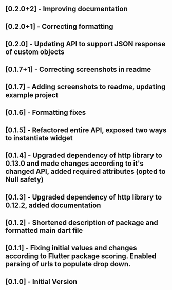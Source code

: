 ## [0.2.0+2] - Improving documentation

## [0.2.0+1] - Correcting formatting

## [0.2.0] - Updating API to support JSON response of custom objects

## [0.1.7+1] - Correcting screenshots in readme

## [0.1.7] - Adding screenshots to readme, updating example project

## [0.1.6] - Formatting fixes

## [0.1.5] - Refactored entire API, exposed two ways to instantiate widget

## [0.1.4] - Upgraded dependency of http library to 0.13.0 and made changes according to it's changed API, added required attributes (opted to Null safety)

## [0.1.3] - Upgraded dependency of http library to 0.12.2, added documentation

## [0.1.2] - Shortened description of package and formatted main dart file

## [0.1.1] - Fixing initial values and changes according to Flutter package scoring. Enabled parsing of urls to populate drop down.

## [0.1.0] - Initial Version
